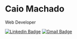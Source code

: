# Caio Machado 

Web Developer

[![Linkedin Badge](https://img.shields.io/badge/-Caio%20Machado-00875f?style=flat-square&logo=Linkedin&logoColor=white&link=https://www.linkedin.com/in/diego-schell-fernandes/)](https://www.linkedin.com/in/caio-machado-dev/) 
[![Gmail Badge](https://img.shields.io/badge/-caio.machado.dev@gmail.com-00875f?style=flat-square&logo=Gmail&logoColor=white&link=mailto:caio.machado.dev@gmail.com)](mailto:caio.machado.dev@gmail.com)
